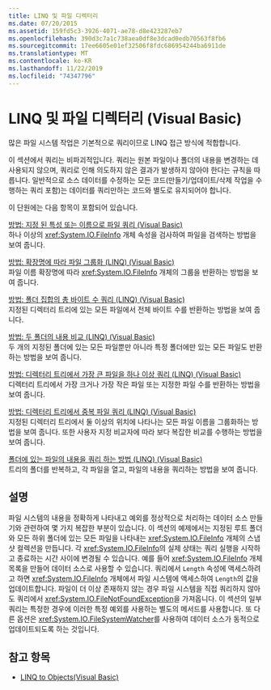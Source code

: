 ```yaml
---
title: LINQ 및 파일 디렉터리
ms.date: 07/20/2015
ms.assetid: 159fd5c3-3926-4071-ae78-d8e423287eb7
ms.openlocfilehash: 390d3c7a1c738aea0df8e3dcad0edb70563f8fb6
ms.sourcegitcommit: 17ee6605e01ef32506f8fdc686954244ba6911de
ms.translationtype: MT
ms.contentlocale: ko-KR
ms.lasthandoff: 11/22/2019
ms.locfileid: "74347796"
---
```

# <a name="linq-and-file-directories-visual-basic"></a>LINQ 및 파일 디렉터리 (Visual Basic)
많은 파일 시스템 작업은 기본적으로 쿼리이므로 LINQ 접근 방식에 적합합니다.  
  
 이 섹션에서 쿼리는 비파괴적입니다. 쿼리는 원본 파일이나 폴더의 내용을 변경하는 데 사용되지 않으며, 쿼리로 인해 의도하지 않은 결과가 발생하지 않아야 한다는 규칙을 따릅니다. 일반적으로 소스 데이터를 수정하는 모든 코드(만들기/업데이트/삭제 작업을 수행하는 쿼리 포함)는 데이터를 쿼리만하는 코드와 별도로 유지되어야 합니다.  
  
 이 단원에는 다음 항목이 포함되어 있습니다.  
  
 [방법: 지정 된 특성 또는 이름으로 파일 쿼리 (Visual Basic)](../../../../visual-basic/programming-guide/concepts/linq/how-to-query-for-files-with-a-specified-attribute-or-name.md)  
 하나 이상의 <xref:System.IO.FileInfo> 개체 속성을 검사하여 파일을 검색하는 방법을 보여 줍니다.  
  
 [방법: 확장명에 따라 파일 그룹화 (LINQ) (Visual Basic)](../../../../visual-basic/programming-guide/concepts/linq/how-to-group-files-by-extension-linq.md)  
 파일 이름 확장명에 따라 <xref:System.IO.FileInfo> 개체의 그룹을 반환하는 방법을 보여 줍니다.  
  
 [방법: 폴더 집합의 총 바이트 수 쿼리 (LINQ) (Visual Basic)](../../../../visual-basic/programming-guide/concepts/linq/how-to-query-for-the-total-number-of-bytes-in-a-set-of-folders.md)  
 지정된 디렉터리 트리에 있는 모든 파일에서 전체 바이트 수를 반환하는 방법을 보여 줍니다.  
  
 [방법: 두 폴더의 내용 비교 (LINQ) (Visual Basic)](../../../../visual-basic/programming-guide/concepts/linq/how-to-compare-the-contents-of-two-folders-linq.md)  
 두 개의 지정된 폴더에 있는 모든 파일뿐만 아니라 특정 폴더에만 있는 모든 파일도 반환하는 방법을 보여 줍니다.  
  
 [방법: 디렉터리 트리에서 가장 큰 파일을 하나 이상 쿼리 (LINQ) (Visual Basic)](../../../../visual-basic/programming-guide/concepts/linq/how-to-query-for-the-largest-file-or-files-in-a-directory-tree.md)  
 디렉터리 트리에서 가장 크거나 가장 작은 파일 또는 지정한 파일 수를 반환하는 방법을 보여 줍니다.  
  
 [방법: 디렉터리 트리에서 중복 파일 쿼리 (LINQ) (Visual Basic)](../../../../visual-basic/programming-guide/concepts/linq/how-to-query-for-duplicate-files-in-a-directory-tree-linq.md)  
 지정된 디렉터리 트리에서 둘 이상의 위치에 나타나는 모든 파일 이름을 그룹화하는 방법을 보여 줍니다. 또한 사용자 지정 비교자에 따라 보다 복잡한 비교를 수행하는 방법을 보여 줍니다.  
  
 [폴더에 있는 파일의 내용을 쿼리 하는 방법 (LINQ) (Visual Basic)](how-to-query-the-contents-of-files-in-a-folder-linq.md)  
 트리의 폴더를 반복하고, 각 파일을 열고, 파일의 내용을 쿼리하는 방법을 보여 줍니다.  
  
## <a name="comments"></a>설명  
 파일 시스템의 내용을 정확하게 나타내고 예외를 정상적으로 처리하는 데이터 소스 만들기와 관련하여 몇 가지 복잡한 부분이 있습니다. 이 섹션의 예제에서는 지정된 루트 폴더와 모든 하위 폴더에 있는 모든 파일을 나타내는 <xref:System.IO.FileInfo> 개체의 스냅샷 컬렉션을 만듭니다. 각 <xref:System.IO.FileInfo>의 실제 상태는 쿼리 실행을 시작하고 종료하는 시간 사이에 변경될 수 있습니다. 예를 들어 <xref:System.IO.FileInfo> 개체 목록을 만들어 데이터 소스로 사용할 수 있습니다. 쿼리에서 `Length` 속성에 액세스하려고 하면 <xref:System.IO.FileInfo> 개체에서 파일 시스템에 액세스하여 `Length`의 값을 업데이트합니다. 파일이 더 이상 존재하지 않는 경우 파일 시스템을 직접 쿼리하지 않아도 쿼리에서 <xref:System.IO.FileNotFoundException>을 가져옵니다. 이 섹션의 일부 쿼리는 특정한 경우에 이러한 특정 예외를 사용하는 별도의 메서드를 사용합니다. 또 다른 옵션은 <xref:System.IO.FileSystemWatcher>를 사용하여 데이터 소스가 동적으로 업데이트되도록 하는 것입니다.  
  
## <a name="see-also"></a>참고 항목

- [LINQ to Objects(Visual Basic)](../../../../visual-basic/programming-guide/concepts/linq/linq-to-objects.md)
